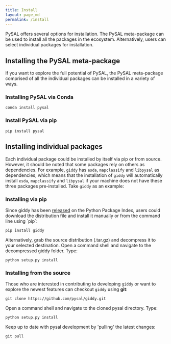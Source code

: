 ```yaml
---
title: Install
layout: page_md
permalink: /install
---
```


PySAL offers several options for installation. The PySAL meta-package can be
used to install all the packages in the ecosystem. Alternatively, users
can select individual packages for installation.


## Installing the PySAL meta-package
If you want to explore the full potential of PySAL, the PySAL
meta-package comprised of all the individual packages can be
installed in a variety of ways.

### Installing PySAL via Conda
   
    conda install pysal
   
### Install PySAL via pip

    pip install pysal

## Installing individual packages

Each individual package could be installed by itself via pip or from
source. However, it should be noted that some packages rely on others as
dependencies. For example, `giddy` has `esda`, `mapclassify` and
`libpysal` as dependencies, which means that the installation of `giddy`
will automatically install `esda`, `mapclassify` and `libpysal` if your
machine does not have these three packages pre-installed. Take `giddy`
as an example:

### Installing via pip

Since giddy has been [released](http://pypi.python.org/pypi/giddy) on
the Python Package Index, users could download the distribution file and
install it manually or from the command line using \`pip\`:

    pip install giddy

Alternatively, grab the source distribution (.tar.gz) and decompress it
to your selected destination. Open a command shell and navigate to the
decompressed giddy folder. Type:

    python setup.py install

### Installing from the source
Those who are interested in contributing to developing `giddy` or want
to explore the newest features can checkout `giddy` using **git**:

    git clone https://github.com/pysal/giddy.git

Open a command shell and navigate to the cloned pysal directory. Type:

    python setup.py install

Keep up to date with pysal development by 'pulling' the latest changes:

    git pull
